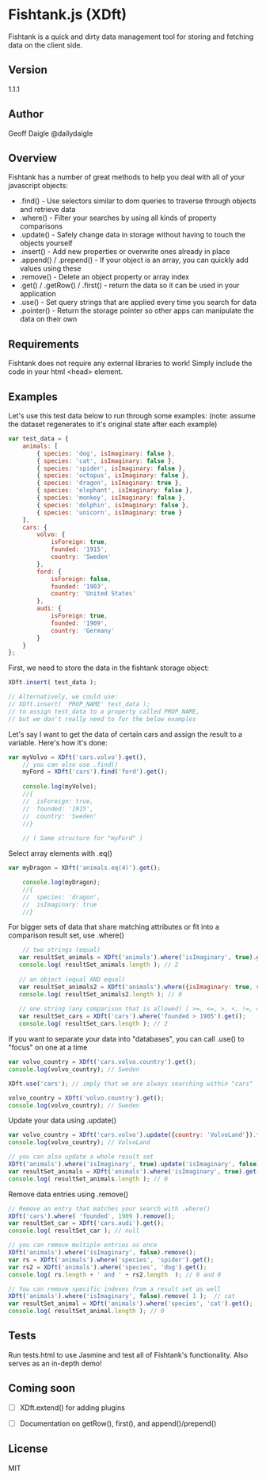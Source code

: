 Fishtank.js (XDft)
=========

Fishtank is a quick and dirty data management tool for storing and fetching data on the client side.
 
Version
-
1.1.1

Author
-
Geoff Daigle
@dailydaigle

Overview
-----------

Fishtank has a number of great methods to help you deal with all of your javascript objects:

* .find() - Use selectors similar to dom queries to traverse through objects and retrieve data
* .where() - Filter your searches by using all kinds of property comparisons
* .update() - Safely change data in storage without having to touch the objects yourself
* .insert() - Add new properties or overwrite ones already in place
* .append() / .prepend() - If your object is an array, you can quickly add values using these
* .remove() - Delete an object property or array index
* .get() / .getRow() / .first() - return the data so it can be used in your application
* .use() - Set query strings that are applied every time you search for data
* .pointer() - Return the storage pointer so other apps can manipulate the data on their own

Requirements
--------------
Fishtank does not require any external libraries to work! 
Simply include the code in your html &lt;head&gt; element.

Examples
---------
Let's use this test data below to run through some examples:
(note: assume the dataset regenerates to it's original state after each example)

```js
var test_data = {
	animals: [
		{ species: 'dog', isImaginary: false },
		{ species: 'cat', isImaginary: false },
		{ species: 'spider', isImaginary: false },
		{ species: 'octopus', isImaginary: false },
		{ species: 'dragon', isImaginary: true },
		{ species: 'elephant', isImaginary: false },
		{ species: 'monkey', isImaginary: false },
		{ species: 'dolphin', isImaginary: false },
		{ species: 'unicorn', isImaginary: true }
	],
	cars: {
		volvo: {
			isForeign: true,
			founded: '1915',
			country: 'Sweden'
		},
		ford: {
			isForeign: false,
			founded: '1903',
			country: 'United States'
		},
		audi: {
			isForeign: true,
			founded: '1909',
			country: 'Germany'
		}
	}
};
```
First, we need to store the data in the fishtank storage object:

```js
XDft.insert( test_data );

// Alternatively, we could use:
// XDft.insert( 'PROP_NAME' test_data );
// to assign test_data to a property called PROP_NAME, 
// but we don't really need to for the below examples
```

Let's say I want to get the data of certain cars and assign the result to a variable. Here's how it's done:

```js
var myVolvo = XDft('cars.volvo').get(),
    // you can also use .find()
    myFord = XDft('cars').find('ford').get();
    
    console.log(myVolvo);
    //{
    //	isForeign: true,
	//	founded: '1915',
	//	country: 'Sweden'
	//}
    
    // ( Same structure for "myFord" )
```
Select array elements with .eq()

```js
var myDragon = XDft('animals.eq(4)').get();

    console.log(myDragon);
    //{
    //  species: 'dragon',
	//	isImaginary: true
	//}
```
For bigger sets of data that share matching attributes or fit into a comparison result set, use .where()

```js
    // two strings (equal)
   var resultSet_animals = XDft('animals').where('isImaginary', true).get();
   console.log( resultSet_animals.length ); // 2
   
   // an object (equal AND equal)
   var resultSet_animals2 = XDft('animals').where({isImaginary: true, species: 'dolphin'}).get();
   console.log( resultSet_animals2.length ); // 0
   
   // one string (any comparison that is allowed) [ >=, <=, >, <, !=, = ]
   var resultSet_cars = XDft('cars').where('founded > 1905').get();
   console.log( resultSet_cars.length ); // 2
```
If you want to separate your data into "databases", you can call .use() to "focus" on one at a time

```js
var volvo_country = XDft('cars.volvo.country').get();
console.log(volvo_country); // Sweden

XDft.use('cars'); // imply that we are always searching within "cars"

volvo_country = XDft('volvo.country').get();
console.log(volvo_country); // Sweden
```
Update your data using .update()

```js
var volvo_country = XDft('cars.volvo').update({country: 'VolvoLand'}).find('country').get();
console.log(volvo_country); // VolvoLand

// you can also update a whole result set
XDft('animals').where('isImaginary', true).update('isImaginary', false); // set every one to False
var resultSet_animals = XDft('animals').where('isImaginary', true).get();
console.log( resultSet_animals.length ); // 0
```

Remove data entries using .remove()

```js
// Remove an entry that matches your search with .where()
XDft('cars').where( 'founded', 1909 ).remove();
var resultSet_car = XDft('cars.audi').get();
console.log( resultSet_car ); // null

// you can remove multiple entries as once
XDft('animals').where('isImaginary', false).remove();
var rs = XDft('animals').where('species', 'spider').get();
var rs2 = XDft('animals').where('species', 'dog').get();
console.log( rs.length + ' and ' + rs2.length  ); // 0 and 0

// You can remove specific indexes from a result set as well
XDft('animals').where('isImaginary', false).remove( 1 );  // cat
var resultSet_animal = XDft('animals').where('species', 'cat').get();
console.log( resultSet_animal.length ); // 0
```

Tests
--
Run tests.html to use Jasmine and test all of Fishtank's functionality. Also serves as an in-depth demo!

Coming soon
--
- [ ] XDft.extend() for adding plugins
- [ ] Documentation on getRow(), first(), and append()/prepend()


License
-

MIT


